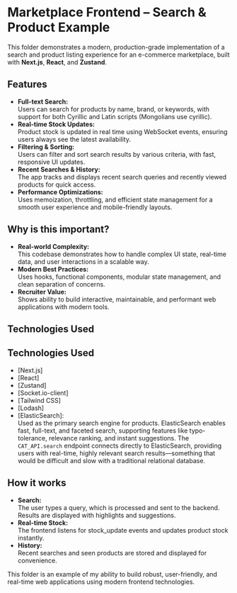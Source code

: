 # Marketplace Frontend – Search & Product Example

This folder demonstrates a modern, production-grade implementation of a search and product listing experience for an e-commerce marketplace, built with **Next.js**, **React**, and **Zustand**.

## Features

- **Full-text Search:**  
  Users can search for products by name, brand, or keywords, with support for both Cyrillic and Latin scripts (Mongolians use cyrillic).
- **Real-time Stock Updates:**  
  Product stock is updated in real time using WebSocket events, ensuring users always see the latest availability.
- **Filtering & Sorting:**  
  Users can filter and sort search results by various criteria, with fast, responsive UI updates.
- **Recent Searches & History:**  
  The app tracks and displays recent search queries and recently viewed products for quick access.
- **Performance Optimizations:**  
  Uses memoization, throttling, and efficient state management for a smooth user experience and mobile-friendly layouts.

## Why is this important?

- **Real-world Complexity:**  
  This codebase demonstrates how to handle complex UI state, real-time data, and user interactions in a scalable way.
- **Modern Best Practices:**  
  Uses hooks, functional components, modular state management, and clean separation of concerns.
- **Recruiter Value:**  
  Shows ability to build interactive, maintainable, and performant web applications with modern tools.

## Technologies Used

## Technologies Used

- [Next.js]
- [React]
- [Zustand]
- [Socket.io-client]
- [Tailwind CSS]
- [Lodash]
- [ElasticSearch]:  
  Used as the primary search engine for products. ElasticSearch enables fast, full-text, and faceted search, supporting features like typo-      tolerance, relevance ranking, and instant suggestions. The `CAT_API.search` endpoint connects directly to ElasticSearch, providing users       with real-time, highly relevant search results—something that would be difficult and slow with a traditional relational database.

## How it works

- **Search:**  
  The user types a query, which is processed and sent to the backend. Results are displayed with highlights and suggestions.
- **Real-time Stock:**  
  The frontend listens for stock_update events and updates product stock instantly.
- **History:**  
  Recent searches and seen products are stored and displayed for convenience.

This folder is an example of my ability to build robust, user-friendly, and real-time web applications using modern frontend technologies.
